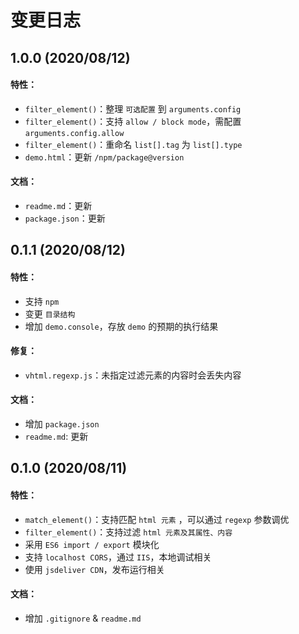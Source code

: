 # 变更日志

## 1.0.0 (2020/08/12)

#### 特性：

- `filter_element()`：整理 `可选配置` 到 `arguments.config`
- `filter_element()`：支持 `allow / block mode`，需配置 `arguments.config.allow`
- `filter_element()`：重命名 `list[].tag` 为 `list[].type`
- `demo.html`：更新 `/npm/package@version`

#### 文档：

- `readme.md`：更新
- `package.json`：更新

## 0.1.1 (2020/08/12)

#### 特性：

- 支持 `npm`
- 变更 `目录结构`
- 增加 `demo.console`，存放 `demo` 的预期的执行结果

#### 修复：

- `vhtml.regexp.js`：未指定过滤元素的内容时会丢失内容

#### 文档：

- 增加 `package.json`
- `readme.md`: 更新

## 0.1.0 (2020/08/11)

#### 特性：

- `match_element()`：支持匹配 `html 元素` ，可以通过 `regexp` 参数调优
- `filter_element()`：支持过滤 `html 元素及其属性、内容`
- 采用 `ES6 import / export` 模块化
- 支持 `localhost CORS`，通过 `IIS`，本地调试相关
- 使用 `jsdeliver CDN`，发布运行相关

#### 文档：

- 增加 `.gitignore` & `readme.md`